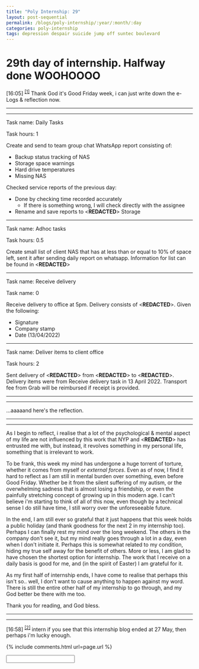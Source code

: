```yaml
---
title: "Poly Internship: 29"
layout: post-sequential
permalink: /blogs/poly-internship/:year/:month/:day
categories: poly-internship
tags: depression despair suicide jump off suntec boulevard
---
```

# 29th day of internship. Halfway done WOOHOOOO

<span class="timestamp">[16:05]</span> <sup><a href="#1">[1]</a></sup> Thank God it's Good Friday week, i can just write down the e-Logs & reflection now.

---
---

Task name: Daily Tasks

Task hours: 1

Create and send to team group chat WhatsApp report consisting of:
 - Backup status tracking of NAS
 - Storage space warnings
 - Hard drive temperatures
 - Missing NAS

Checked service reports of the previous day:
 - Done by checking time recorded accurately
    - If there is something wrong, I will check directly with the assignee
 - Rename and save reports to <span class="disable-selection" ondblclick="this.innerHTML='Infospace'">&lt;<b>REDACTED</b>&gt;</span> Storage

---

Task name: Adhoc tasks

Task hours: 0.5

Create small list of client NAS that has at less than or equal to 10% of space left, sent it after sending daily report on whatsapp. Information for list can be found in <span class="disable-selection" ondblclick="this.innerHTML='infospacenas03 CRM'">&lt;<b>REDACTED</b>&gt;</span>

---

Task name: Receive delivery

Task name: 0

Receive delivery to office at 5pm. Delivery consists of <span class="disable-selection" ondblclick="this.innerHTML='2 sets of a Dell Keyboard & Mouse set'">&lt;<b>REDACTED</b>&gt;</span>.
Given the following:
* Signature
* Company stamp
* Date (13/04/2022)

---

Task name: Deliver items to client office

Task hours: 2

Sent delivery of <span class="disable-selection" ondblclick="this.innerHTML='2 sets of a Dell Keyboard & Mouse set'">&lt;<b>REDACTED</b>&gt;</span> from <span class="disable-selection" ondblclick="this.innerHTML='Infospace office'">&lt;<b>REDACTED</b>&gt;</span> to <span class="disable-selection" ondblclick="this.innerHTML='Export Trading Group office'">&lt;<b>REDACTED</b>&gt;</span>. Delivery items were from Receive delivery task in 13 April 2022. Transport fee from Grab will be reimbursed if receipt is provided. 

---
---

...aaaaand here's the reflection.

---
---

As I begin to reflect, i realise that a lot of the psychological & mental aspect of my life are not influenced by this work that NYP and <span class="disable-selection" ondblclick="this.innerHTML='Infospace'">&lt;<b>REDACTED</b>&gt;</span> has entrusted me with, but instead, it revolves something in my personal life, something that is irrelevant to work.

To be frank, this week my mind has undergone a huge torrent of torture, whether it comes from myself or _external forces_. Even as of now, I find it hard to reflect as I am still in mental burden over something, even before Good Friday. Whether be it from the silent suffering of my autism, or the overwhelming sadness that is almost losing a friendship, or even the painfully stretching concept of growing up in this modern age. I can't believe i'm starting to think of all of this now, even though by a technical sense I do still have time, I still worry over the unforeseeable future.

In the end, I am still ever so grateful that it just happens that this week holds a public holiday (and thank goodness for the next 2 in my internship too). Perhaps I can finally rest my mind over the long weekend. The others in the company don't see it, but my mind really goes through a lot in a day, even when I don't initiate it. Perhaps this is somewhat related to my condition, hiding my true self away for the benefit of others. More or less, I am glad to have chosen the shortest option for internship. The work that I receive on a daily basis is good for me, and (in the spirit of Easter) I am grateful for it.

As my first half of internship ends, I have come to realise that perhaps this isn't so.. well, I don't want to cause anything to happen against my word. There is still the entire other half of my internship to go through, and my God better be there with me too.

Thank you for reading, and God bless.

---
---

<span class="timestamp">[16:58]</span> <sup><a href="#2">[2]</a></sup> intern if you see that this internship blog ended at 27 May, then perhaps i'm lucky enough.

{% include comments.html url=page.url %}

<input id="password-input" type="password" class="text-secret" onkeyup="unlock()" autocomplete="off">

<span class="disable-selection" id="truth" style="display:none;"><sup id="1">[1]</sup> Oh God, I can't believe i can just stone listening to the lyrics of a good song. _Alone_ by _NF_ feat. _Tommee Profitt_ & _Brooke Griffith_. I mean, it's better than some of the wordly rock songs i have saved, even though they are admittedly relatable, but maybe not for when Easter is around the corner. and look at that, i've timed out again :| welp.<br><br><sup id="2">[2]</sup> To oblivion with you, lucifer.<br><br>Every year, the production directors will always mention that spiritual warfare will befall the cast & crew and the church as a whole, especially right before the day itself. I<br>i<br>ugh<br>that rift in between what i say and what i truly say<br>i think<br>that's it right there<br>i know what i feel<br>but i don't know how to say it<br>i know<br>but<br>...<br><br><br><span class="disable-selection" ondblclick="this.innerHTML='i dont know anymore, i cant say it. ive locked myself out, and no one understands me. no matter how much anyone says that i am loved, i cannot understand it. i cannot feel it, no one understands me. i feel, so, gone, so, alone.<br><br>this fucking world. the thoughts of just /kill is starting to be prominent. how could i live like this in this world? God, if youre there, i need you to prove me wrong again.'">█ ████ ████ ████████ █ ████ ███ ███ ███ ██████ ██████ ████ ███ ██ ███ ███████████ ███ ██ ██████ ███ ████ ██████ ████ ████ █ ██ ██████ █ ██████ ██████████ ███ █ ██████ ████ ███ ██ ███ ███████████ ███ █ █████ ███ █████ ███ ██████<br><br>████ ███████ ██████ ███ ████████ ██ ████ █████ ██ ████████ ██ ██ ██████████ ███ █████ █ ████ ████ ████ ██ ████ ██████ ████ ██ █████ ██████ █ ████ ███ ██ █████ ██ █████ ██████</span></span>
